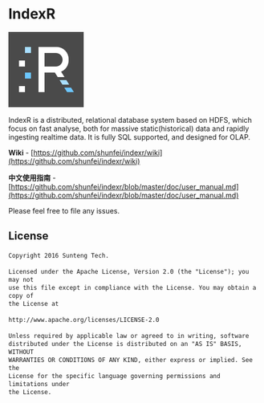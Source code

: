 # IndexR

![IndexR Logo](images/indexr-logo-150x150.png)

IndexR is a distributed, relational database system based on HDFS, which focus on fast analyse, both for massive static(historical) data and rapidly ingesting realtime data. It is fully SQL supported, and designed for OLAP.

**Wiki** - [https://github.com/shunfei/indexr/wiki](https://github.com/shunfei/indexr/wiki)

**中文使用指南** - [https://github.com/shunfei/indexr/blob/master/doc/user_manual.md](https://github.com/shunfei/indexr/blob/master/doc/user_manual.md)

Please feel free to file any issues.

## License

    Copyright 2016 Sunteng Tech.

    Licensed under the Apache License, Version 2.0 (the "License"); you may not
    use this file except in compliance with the License. You may obtain a copy of
    the License at

    http://www.apache.org/licenses/LICENSE-2.0

    Unless required by applicable law or agreed to in writing, software
    distributed under the License is distributed on an "AS IS" BASIS, WITHOUT
    WARRANTIES OR CONDITIONS OF ANY KIND, either express or implied. See the
    License for the specific language governing permissions and limitations under
    the License.